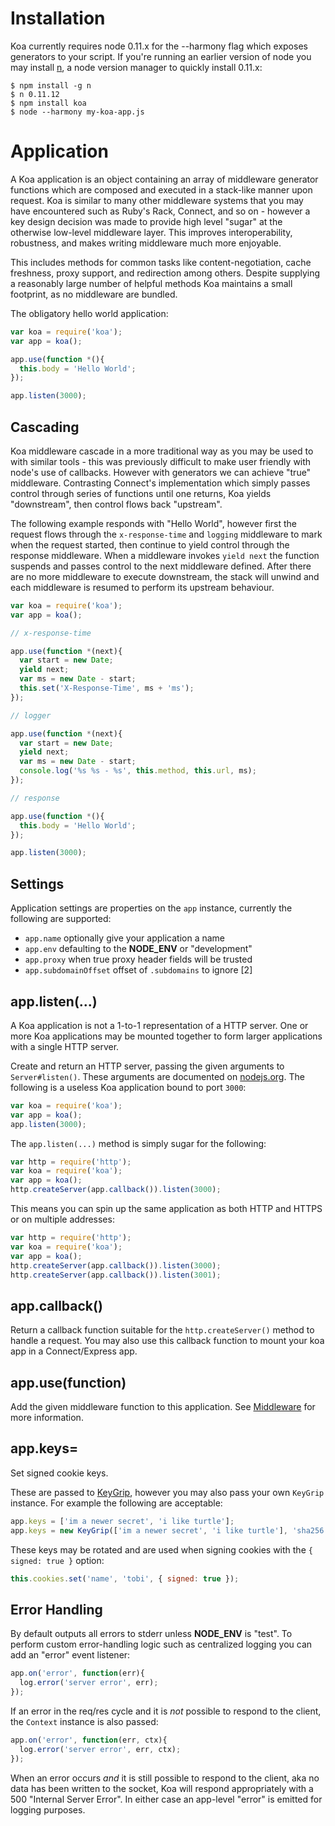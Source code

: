 # Installation

 Koa currently requires node 0.11.x for the --harmony flag which exposes generators to your script. If you're running an earlier version of node you may install [n](https://github.com/visionmedia/n), a node version manager to quickly install 0.11.x:

```
$ npm install -g n
$ n 0.11.12
$ npm install koa
$ node --harmony my-koa-app.js
```

# Application

  A Koa application is an object containing an array of middleware generator functions
  which are composed and executed in a stack-like manner upon request. Koa is similar to many
  other middleware systems that you may have encountered such as Ruby's Rack, Connect, and so on -
  however a key design decision was made to provide high level "sugar" at the otherwise low-level
  middleware layer. This improves interoperability, robustness, and makes writing middleware much
  more enjoyable.

  This includes methods for common tasks like content-negotiation, cache freshness, proxy support, and redirection
  among others. Despite supplying a reasonably large number of helpful methods Koa maintains a small footprint, as
  no middleware are bundled.

  The obligatory hello world application:

```js
var koa = require('koa');
var app = koa();

app.use(function *(){
  this.body = 'Hello World';
});

app.listen(3000);
```

## Cascading

  Koa middleware cascade in a more traditional way as you may be used to with similar tools -
  this was previously difficult to make user friendly with node's use of callbacks.
  However with generators we can achieve "true" middleware. Contrasting Connect's implementation which
  simply passes control through series of functions until one returns, Koa yields "downstream", then
  control flows back "upstream".

  The following example responds with "Hello World", however first the request flows through
  the `x-response-time` and `logging` middleware to mark when the request started, then continue
  to yield control through the response middleware. When a middleware invokes `yield next`
  the function suspends and passes control to the next middleware defined. After there are no more
  middleware to execute downstream, the stack will unwind and each middleware is resumed to perform
  its upstream behaviour.

```js
var koa = require('koa');
var app = koa();

// x-response-time

app.use(function *(next){
  var start = new Date;
  yield next;
  var ms = new Date - start;
  this.set('X-Response-Time', ms + 'ms');
});

// logger

app.use(function *(next){
  var start = new Date;
  yield next;
  var ms = new Date - start;
  console.log('%s %s - %s', this.method, this.url, ms);
});

// response

app.use(function *(){
  this.body = 'Hello World';
});

app.listen(3000);
```

## Settings

  Application settings are properties on the `app` instance, currently
  the following are supported:

  - `app.name` optionally give your application a name
  - `app.env` defaulting to the __NODE_ENV__ or "development"
  - `app.proxy` when true proxy header fields will be trusted
  - `app.subdomainOffset` offset of `.subdomains` to ignore [2]

## app.listen(...)

  A Koa application is not a 1-to-1 representation of a HTTP server.
  One or more Koa applications may be mounted together to form larger
  applications with a single HTTP server.

  Create and return an HTTP server, passing the given arguments to
  `Server#listen()`. These arguments are documented on [nodejs.org](http://nodejs.org/api/http.html#http_server_listen_port_hostname_backlog_callback). The following is a useless Koa application bound to port `3000`:

```js
var koa = require('koa');
var app = koa();
app.listen(3000);
```

  The `app.listen(...)` method is simply sugar for the following:

```js
var http = require('http');
var koa = require('koa');
var app = koa();
http.createServer(app.callback()).listen(3000);
```

  This means you can spin up the same application as both HTTP and HTTPS
  or on multiple addresses:

```js
var http = require('http');
var koa = require('koa');
var app = koa();
http.createServer(app.callback()).listen(3000);
http.createServer(app.callback()).listen(3001);
```

## app.callback()

  Return a callback function suitable for the `http.createServer()`
  method to handle a request.
  You may also use this callback function to mount your koa app in a
  Connect/Express app.

## app.use(function)

  Add the given middleware function to this application. See [Middleware](https://github.com/koajs/koa/wiki#middleware) for
  more information.

## app.keys=

 Set signed cookie keys.

 These are passed to [KeyGrip](https://github.com/jed/keygrip),
 however you may also pass your own `KeyGrip` instance. For
 example the following are acceptable:

```js
app.keys = ['im a newer secret', 'i like turtle'];
app.keys = new KeyGrip(['im a newer secret', 'i like turtle'], 'sha256');
```

  These keys may be rotated and are used when signing cookies
  with the `{ signed: true }` option:

```js
this.cookies.set('name', 'tobi', { signed: true });
```

## Error Handling

  By default outputs all errors to stderr unless __NODE_ENV__ is "test". To perform custom error-handling logic such as centralized logging you
  can add an "error" event listener:

```js
app.on('error', function(err){
  log.error('server error', err);
});
```

  If an error in the req/res cycle and it is _not_ possible to respond to the client, the `Context` instance is also passed:

```js
app.on('error', function(err, ctx){
  log.error('server error', err, ctx);
});
```

  When an error occurs _and_ it is still possible to respond to the client, aka no data has been written to the socket, Koa will respond
  appropriately with a 500 "Internal Server Error". In either case
  an app-level "error" is emitted for logging purposes.

